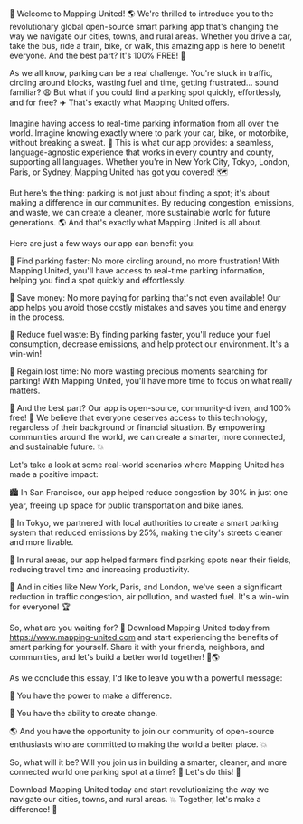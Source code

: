 🎉 Welcome to Mapping United! 🌎 We're thrilled to introduce you to the revolutionary global open-source smart parking app that's changing the way we navigate our cities, towns, and rural areas. Whether you drive a car, take the bus, ride a train, bike, or walk, this amazing app is here to benefit everyone. And the best part? It's 100% FREE! 🎊

As we all know, parking can be a real challenge. You're stuck in traffic, circling around blocks, wasting fuel and time, getting frustrated... sound familiar? 😩 But what if you could find a parking spot quickly, effortlessly, and for free? ✈️ That's exactly what Mapping United offers.

Imagine having access to real-time parking information from all over the world. Imagine knowing exactly where to park your car, bike, or motorbike, without breaking a sweat. 🌟 This is what our app provides: a seamless, language-agnostic experience that works in every country and county, supporting all languages. Whether you're in New York City, Tokyo, London, Paris, or Sydney, Mapping United has got you covered! 🗺️

But here's the thing: parking is not just about finding a spot; it's about making a difference in our communities. By reducing congestion, emissions, and waste, we can create a cleaner, more sustainable world for future generations. 🌎 And that's exactly what Mapping United is all about.

Here are just a few ways our app can benefit you:

🚗 Find parking faster: No more circling around, no more frustration! With Mapping United, you'll have access to real-time parking information, helping you find a spot quickly and effortlessly.

💸 Save money: No more paying for parking that's not even available! Our app helps you avoid those costly mistakes and saves you time and energy in the process.

🌟 Reduce fuel waste: By finding parking faster, you'll reduce your fuel consumption, decrease emissions, and help protect our environment. It's a win-win!

💪 Regain lost time: No more wasting precious moments searching for parking! With Mapping United, you'll have more time to focus on what really matters.

🌈 And the best part? Our app is open-source, community-driven, and 100% free! 🎉 We believe that everyone deserves access to this technology, regardless of their background or financial situation. By empowering communities around the world, we can create a smarter, more connected, and sustainable future. 💥

Let's take a look at some real-world scenarios where Mapping United has made a positive impact:

🏙️ In San Francisco, our app helped reduce congestion by 30% in just one year, freeing up space for public transportation and bike lanes.

🚗 In Tokyo, we partnered with local authorities to create a smart parking system that reduced emissions by 25%, making the city's streets cleaner and more livable.

🌳 In rural areas, our app helped farmers find parking spots near their fields, reducing travel time and increasing productivity.

💪 And in cities like New York, Paris, and London, we've seen a significant reduction in traffic congestion, air pollution, and wasted fuel. It's a win-win for everyone! 🏆

So, what are you waiting for? 🤔 Download Mapping United today from https://www.mapping-united.com and start experiencing the benefits of smart parking for yourself. Share it with your friends, neighbors, and communities, and let's build a better world together! 💪🌎

As we conclude this essay, I'd like to leave you with a powerful message:

🌟 You have the power to make a difference.

💪 You have the ability to create change.

🌎 And you have the opportunity to join our community of open-source enthusiasts who are committed to making the world a better place. 💥

So, what will it be? Will you join us in building a smarter, cleaner, and more connected world one parking spot at a time? 🚀 Let's do this! 🎉

Download Mapping United today and start revolutionizing the way we navigate our cities, towns, and rural areas. 💥 Together, let's make a difference! 💪